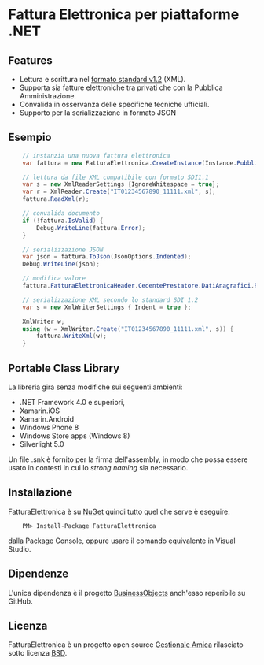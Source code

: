 ﻿# Fattura Elettronica per piattaforme .NET

## Features
- Lettura e scrittura nel [formato standard v1.2][pa] (XML).
- Supporta sia fatture elettroniche tra privati che con la Pubblica Amministrazione.
- Convalida in osservanza delle specifiche tecniche ufficiali.
- Supporto per la serializzazione in formato JSON

## Esempio
```cs
    // instanzia una nuova fattura elettronica
    var fattura = new FatturaElettronica.CreateInstance(Instance.PubblicaAmministrazione)

    // lettura da file XML compatibile con formato SDI1.1
    var s = new XmlReaderSettings {IgnoreWhitespace = true};
    var r = XmlReader.Create("IT01234567890_11111.xml", s);
    fattura.ReadXml(r);

    // convalida documento
    if (!fattura.IsValid) {
	    Debug.WriteLine(fattura.Error);
    }

    // serializzazione JSON
    var json = fattura.ToJson(JsonOptions.Indented);
    Debug.WriteLine(json);

    // modifica valore
    fattura.FatturaElettronicaHeader.CedentePrestatore.DatiAnagrafici.RegimeFiscale = "RF11";

    // serializzazione XML secondo lo standard SDI 1.2
    var s = new XmlWriterSettings { Indent = true };

    XmlWriter w;
    using (w = XmlWriter.Create("IT01234567890_11111.xml", s)) {
	    fattura.WriteXml(w);
    }
```

## Portable Class Library
La libreria gira senza modifiche sui seguenti ambienti:

- .NET Framework 4.0 e superiori,
- Xamarin.iOS
- Xamarin.Android
- Windows Phone 8
- Windows Store apps (Windows 8)
- Silverlight 5.0

Un file .snk è fornito per la firma dell'assembly, in modo che possa essere usato in contesti in cui lo *strong naming* sia necessario.

## Installazione
FatturaElettronica è su [NuGet][nuget] quindi tutto quel che serve è eseguire:

```
	PM> Install-Package FatturaElettronica
```
dalla Package Console, oppure usare il comando equivalente in Visual Studio.

## Dipendenze
L'unica dipendenza è il progetto [BusinessObjects][bo] anch'esso reperibile su GitHub. 

## Licenza
FatturaElettronica è un progetto open source [Gestionale Amica][ga] rilasciato sotto licenza [BSD][bsd].

[pa]: http://www.fatturapa.gov.it/export/fatturazione/sdi/Specifiche_tecniche_del_formato_FatturaPA_v1.2.pdf 
[bo]: http://github.com/FatturaElettronica/BusinessObjects 
[bsd]: http://github.com/FatturaElettronica/FatturaElettronica.NET/blob/master/LICENSE
[ga]: http://gestionaleamica.com
[nuget]: https://www.nuget.org/packages/FatturaElettronica/